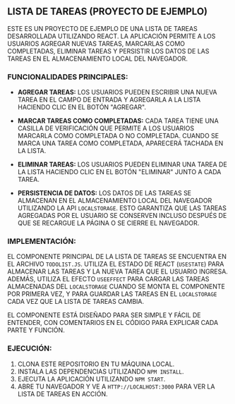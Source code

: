 ## LISTA DE TAREAS (PROYECTO DE EJEMPLO)

ESTE ES UN PROYECTO DE EJEMPLO DE UNA LISTA DE TAREAS DESARROLLADA UTILIZANDO REACT. LA APLICACIÓN PERMITE A LOS USUARIOS AGREGAR NUEVAS TAREAS, MARCARLAS COMO COMPLETADAS, ELIMINAR TAREAS Y PERSISTIR LOS DATOS DE LAS TAREAS EN EL ALMACENAMIENTO LOCAL DEL NAVEGADOR.

### FUNCIONALIDADES PRINCIPALES:

- **AGREGAR TAREAS:** LOS USUARIOS PUEDEN ESCRIBIR UNA NUEVA TAREA EN EL CAMPO DE ENTRADA Y AGREGARLA A LA LISTA HACIENDO CLIC EN EL BOTÓN "AGREGAR".
  
- **MARCAR TAREAS COMO COMPLETADAS:** CADA TAREA TIENE UNA CASILLA DE VERIFICACIÓN QUE PERMITE A LOS USUARIOS MARCARLA COMO COMPLETADA O NO COMPLETADA. CUANDO SE MARCA UNA TAREA COMO COMPLETADA, APARECERÁ TACHADA EN LA LISTA.

- **ELIMINAR TAREAS:** LOS USUARIOS PUEDEN ELIMINAR UNA TAREA DE LA LISTA HACIENDO CLIC EN EL BOTÓN "ELIMINAR" JUNTO A CADA TAREA.

- **PERSISTENCIA DE DATOS:** LOS DATOS DE LAS TAREAS SE ALMACENAN EN EL ALMACENAMIENTO LOCAL DEL NAVEGADOR UTILIZANDO LA API `LOCALSTORAGE`. ESTO GARANTIZA QUE LAS TAREAS AGREGADAS POR EL USUARIO SE CONSERVEN INCLUSO DESPUÉS DE QUE SE RECARGUE LA PÁGINA O SE CIERRE EL NAVEGADOR.

### IMPLEMENTACIÓN:

EL COMPONENTE PRINCIPAL DE LA LISTA DE TAREAS SE ENCUENTRA EN EL ARCHIVO `TODOLIST.JS`. UTILIZA EL ESTADO DE REACT (`USESTATE`) PARA ALMACENAR LAS TAREAS Y LA NUEVA TAREA QUE EL USUARIO INGRESA. ADEMÁS, UTILIZA EL EFECTO `USEEFFECT` PARA CARGAR LAS TAREAS ALMACENADAS DEL `LOCALSTORAGE` CUANDO SE MONTA EL COMPONENTE POR PRIMERA VEZ, Y PARA GUARDAR LAS TAREAS EN EL `LOCALSTORAGE` CADA VEZ QUE LA LISTA DE TAREAS CAMBIA.

EL COMPONENTE ESTÁ DISEÑADO PARA SER SIMPLE Y FÁCIL DE ENTENDER, CON COMENTARIOS EN EL CÓDIGO PARA EXPLICAR CADA PARTE Y FUNCIÓN.

### EJECUCIÓN:

1. CLONA ESTE REPOSITORIO EN TU MÁQUINA LOCAL.
2. INSTALA LAS DEPENDENCIAS UTILIZANDO `NPM INSTALL`.
3. EJECUTA LA APLICACIÓN UTILIZANDO `NPM START`.
4. ABRE TU NAVEGADOR Y VE A `HTTP://LOCALHOST:3000` PARA VER LA LISTA DE TAREAS EN ACCIÓN.



